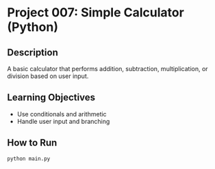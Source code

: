 # Project 007: Simple Calculator (Python)

## Description
A basic calculator that performs addition, subtraction, multiplication, or division based on user input.

## Learning Objectives
- Use conditionals and arithmetic
- Handle user input and branching

## How to Run
```
python main.py
```
